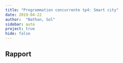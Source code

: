 ```yaml
---
title: "Programmation concurrente tp4: Smart city"
date: 2019-04-22
author:  "Nathan, Sol"
sidebar: auto
project: true
hide: false
---
```


##  Rapport

